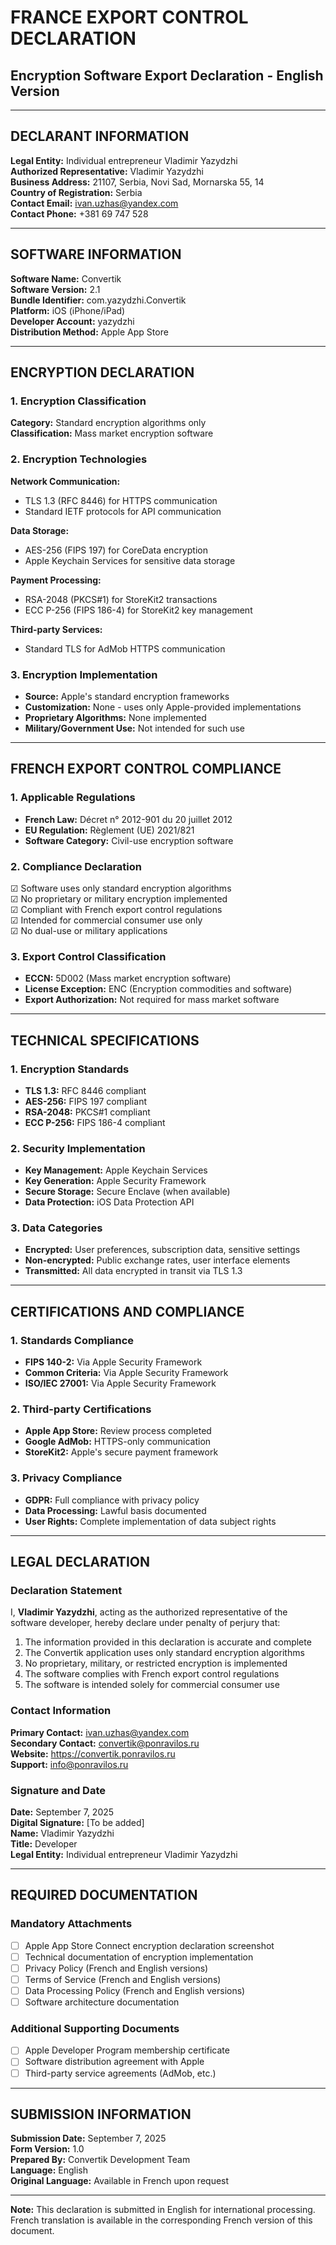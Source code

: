 # FRANCE EXPORT CONTROL DECLARATION
## Encryption Software Export Declaration - English Version

---

## DECLARANT INFORMATION

**Legal Entity:** Individual entrepreneur Vladimir Yazydzhi  
**Authorized Representative:** Vladimir Yazydzhi  
**Business Address:** 21107, Serbia, Novi Sad, Mornarska 55, 14  
**Country of Registration:** Serbia  
**Contact Email:** ivan.uzhas@yandex.com  
**Contact Phone:** +381 69 747 528  

---

## SOFTWARE INFORMATION

**Software Name:** Convertik  
**Software Version:** 2.1  
**Bundle Identifier:** com.yazydzhi.Convertik  
**Platform:** iOS (iPhone/iPad)  
**Developer Account:** yazydzhi  
**Distribution Method:** Apple App Store  

---

## ENCRYPTION DECLARATION

### 1. Encryption Classification
**Category:** Standard encryption algorithms only  
**Classification:** Mass market encryption software  

### 2. Encryption Technologies
**Network Communication:**
- TLS 1.3 (RFC 8446) for HTTPS communication
- Standard IETF protocols for API communication

**Data Storage:**
- AES-256 (FIPS 197) for CoreData encryption
- Apple Keychain Services for sensitive data storage

**Payment Processing:**
- RSA-2048 (PKCS#1) for StoreKit2 transactions
- ECC P-256 (FIPS 186-4) for StoreKit2 key management

**Third-party Services:**
- Standard TLS for AdMob HTTPS communication

### 3. Encryption Implementation
- **Source:** Apple's standard encryption frameworks
- **Customization:** None - uses only Apple-provided implementations
- **Proprietary Algorithms:** None implemented
- **Military/Government Use:** Not intended for such use

---

## FRENCH EXPORT CONTROL COMPLIANCE

### 1. Applicable Regulations
- **French Law:** Décret n° 2012-901 du 20 juillet 2012
- **EU Regulation:** Règlement (UE) 2021/821
- **Software Category:** Civil-use encryption software

### 2. Compliance Declaration
☑ Software uses only standard encryption algorithms  
☑ No proprietary or military encryption implemented  
☑ Compliant with French export control regulations  
☑ Intended for commercial consumer use only  
☑ No dual-use or military applications  

### 3. Export Control Classification
- **ECCN:** 5D002 (Mass market encryption software)
- **License Exception:** ENC (Encryption commodities and software)
- **Export Authorization:** Not required for mass market software

---

## TECHNICAL SPECIFICATIONS

### 1. Encryption Standards
- **TLS 1.3:** RFC 8446 compliant
- **AES-256:** FIPS 197 compliant
- **RSA-2048:** PKCS#1 compliant
- **ECC P-256:** FIPS 186-4 compliant

### 2. Security Implementation
- **Key Management:** Apple Keychain Services
- **Key Generation:** Apple Security Framework
- **Secure Storage:** Secure Enclave (when available)
- **Data Protection:** iOS Data Protection API

### 3. Data Categories
- **Encrypted:** User preferences, subscription data, sensitive settings
- **Non-encrypted:** Public exchange rates, user interface elements
- **Transmitted:** All data encrypted in transit via TLS 1.3

---

## CERTIFICATIONS AND COMPLIANCE

### 1. Standards Compliance
- **FIPS 140-2:** Via Apple Security Framework
- **Common Criteria:** Via Apple Security Framework
- **ISO/IEC 27001:** Via Apple Security Framework

### 2. Third-party Certifications
- **Apple App Store:** Review process completed
- **Google AdMob:** HTTPS-only communication
- **StoreKit2:** Apple's secure payment framework

### 3. Privacy Compliance
- **GDPR:** Full compliance with privacy policy
- **Data Processing:** Lawful basis documented
- **User Rights:** Complete implementation of data subject rights

---

## LEGAL DECLARATION

### Declaration Statement
I, **Vladimir Yazydzhi**, acting as the authorized representative of the software developer, hereby declare under penalty of perjury that:

1. The information provided in this declaration is accurate and complete
2. The Convertik application uses only standard encryption algorithms
3. No proprietary, military, or restricted encryption is implemented
4. The software complies with French export control regulations
5. The software is intended solely for commercial consumer use

### Contact Information
**Primary Contact:** ivan.uzhas@yandex.com  
**Secondary Contact:** convertik@ponravilos.ru  
**Website:** https://convertik.ponravilos.ru  
**Support:** info@ponravilos.ru  

### Signature and Date
**Date:** September 7, 2025  
**Digital Signature:** [To be added]  
**Name:** Vladimir Yazydzhi  
**Title:** Developer  
**Legal Entity:** Individual entrepreneur Vladimir Yazydzhi  

---

## REQUIRED DOCUMENTATION

### Mandatory Attachments
- [ ] Apple App Store Connect encryption declaration screenshot
- [ ] Technical documentation of encryption implementation
- [ ] Privacy Policy (French and English versions)
- [ ] Terms of Service (French and English versions)
- [ ] Data Processing Policy (French and English versions)
- [ ] Software architecture documentation

### Additional Supporting Documents
- [ ] Apple Developer Program membership certificate
- [ ] Software distribution agreement with Apple
- [ ] Third-party service agreements (AdMob, etc.)

---

## SUBMISSION INFORMATION

**Submission Date:** September 7, 2025  
**Form Version:** 1.0  
**Prepared By:** Convertik Development Team  
**Language:** English  
**Original Language:** Available in French upon request  

---

**Note:** This declaration is submitted in English for international processing. French translation is available in the corresponding French version of this document.

